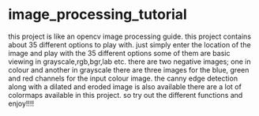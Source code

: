 # image_processing_tutorial
this project is like an opencv image processing guide. this project contains about 35 different options to play with. just simply enter the location of the image and play with the 35 different options
some of them are basic viewing in grayscale,rgb,bgr,lab etc.
there are two negative images; one in colour and another in grayscale
there are three images for the blue, green and red channels for the input colour image.
the canny edge detection along with a dilated and eroded image is also available
there are a lot of colormaps available in this project.
so try out the different functions and enjoy!!!!
